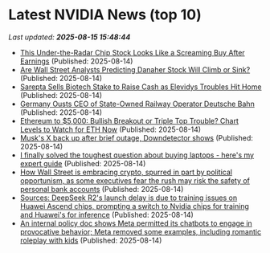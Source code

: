 # Latest NVIDIA News (top 10)
_Last updated: **2025-08-15 15:48:44**_

- [This Under-the-Radar Chip Stock Looks Like a Screaming Buy After Earnings](https://biztoc.com/x/4656d63f74c63c2e) (Published: 2025-08-14)
- [Are Wall Street Analysts Predicting Danaher Stock Will Climb or Sink?](https://biztoc.com/x/043a9690d091caba) (Published: 2025-08-14)
- [Sarepta Sells Biotech Stake to Raise Cash as Elevidys Troubles Hit Home](https://biztoc.com/x/57114b46da4724fc) (Published: 2025-08-14)
- [Germany Ousts CEO of State-Owned Railway Operator Deutsche Bahn](https://biztoc.com/x/575eb7af8d75c69e) (Published: 2025-08-14)
- [Ethereum to $5,000: Bullish Breakout or Triple Top Trouble? Chart Levels to Watch for ETH Now](https://biztoc.com/x/61c90ee3d854d0f0) (Published: 2025-08-14)
- [Musk's X back up after brief outage, Downdetector shows](https://biztoc.com/x/6db6ff2273e9fa83) (Published: 2025-08-14)
- [I finally solved the toughest question about buying laptops - here's my expert guide](https://www.zdnet.com/article/i-finally-solved-the-toughest-question-about-buying-laptops-heres-my-expert-guide/) (Published: 2025-08-14)
- [How Wall Street is embracing crypto, spurred in part by political opportunism, as some executives fear the rush may risk the safety of personal bank accounts](https://biztoc.com/x/5ca54325095a0882) (Published: 2025-08-14)
- [Sources: DeepSeek R2's launch delay is due to training issues on Huawei Ascend chips, prompting a switch to Nvidia chips for training and Huawei's for inference](https://biztoc.com/x/0ea77e01e073acb3) (Published: 2025-08-14)
- [An internal policy doc shows Meta permitted its chatbots to engage in provocative behavior; Meta removed some examples, including romantic roleplay with kids](https://biztoc.com/x/956d64a19c19bd35) (Published: 2025-08-14)
